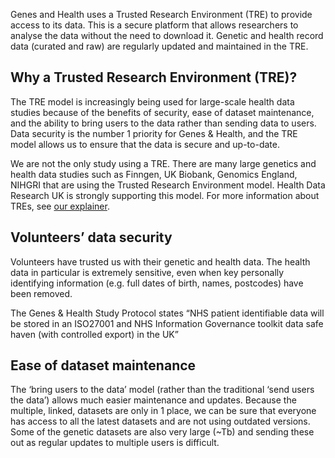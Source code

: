 Genes and Health uses a Trusted Research Environment (TRE) to provide access to its data. This is a secure platform that allows researchers to analyse the data without the need to download it.  Genetic and health record data (curated and raw) are regularly updated and maintained in the TRE. 

## Why a Trusted Research Environment (TRE)?
The TRE model is increasingly being used for large-scale health data studies because of the benefits of security, ease of dataset maintenance, and the ability to bring users to the data rather than sending data to users. Data security is the number 1 priority for Genes & Health, and the TRE model allows us to ensure that the data is secure and up-to-date. 

We are not the only study using a TRE. There are many large genetics and health data studies such as Finngen, UK Biobank, Genomics England, NIHGRI that are using the Trusted Research Environment model. Health Data Research UK is strongly supporting this model. For more information about TREs, see [our explainer](/explainers/tre). 

## Volunteers’ data security
Volunteers have trusted us with their genetic and health data. The health data in particular is extremely sensitive, even when key personally identifying information (e.g. full dates of birth, names, postcodes) have been removed. 

The Genes & Health Study Protocol states “NHS patient identifiable data will be stored in an ISO27001 and NHS Information Governance toolkit data safe haven (with controlled export) in the UK”

## Ease of dataset maintenance
The ‘bring users to the data’ model (rather than the traditional ‘send users the data’) allows much easier maintenance and updates. Because the multiple, linked, datasets are only in 1 place, we can be sure that everyone has access to all the latest datasets and are not using outdated versions. Some of the genetic datasets are also very large (~Tb) and sending these out as regular updates to multiple users is difficult.
